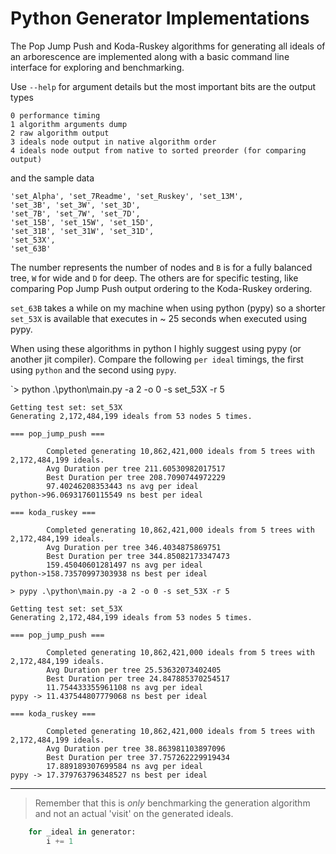 # Python Generator Implementations

The Pop Jump Push and Koda-Ruskey algorithms for generating all ideals of an arborescence are implemented along with a basic command line interface for exploring and benchmarking.

Use `--help` for argument details but the most important bits are
the output types

    0 performance timing
    1 algorithm arguments dump
    2 raw algorithm output
    3 ideals node output in native algorithm order
    4 ideals node output from native to sorted preorder (for comparing output)

and the sample data

    'set_Alpha', 'set_7Readme', 'set_Ruskey', 'set_13M',
    'set_3B', 'set_3W', 'set_3D',
    'set_7B', 'set_7W', 'set_7D',
    'set_15B', 'set_15W', 'set_15D',
    'set_31B', 'set_31W', 'set_31D',
    'set_53X',
    'set_63B'

The number represents the number of nodes and `B` is for a fully balanced tree, `W` for wide and `D` for deep. The others are for specific testing, like comparing Pop Jump Push output ordering to the Koda-Ruskey ordering.

`set_63B` takes a while on my machine when using python (pypy) so a shorter `set_53X` is available that executes in ~ 25 seconds when executed using pypy.

When using these algorithms in python I highly suggest using pypy (or another jit compiler). Compare the following `per ideal` timings, the first using `python` and the second using `pypy`.

`> python .\python\main.py -a 2 -o 0 -s set_53X -r 5

```
Getting test set: set_53X
Generating 2,172,484,199 ideals from 53 nodes 5 times.

=== pop_jump_push ===

        Completed generating 10,862,421,000 ideals from 5 trees with 2,172,484,199 ideals.
        Avg Duration per tree 211.60530982017517
        Best Duration per tree 208.7090744972229
        97.40246208353443 ns avg per ideal
python->96.06931760115549 ns best per ideal

=== koda_ruskey ===

        Completed generating 10,862,421,000 ideals from 5 trees with 2,172,484,199 ideals.
        Avg Duration per tree 346.4034875869751
        Best Duration per tree 344.85082173347473
        159.45040601281497 ns avg per ideal
python->158.73570997303938 ns best per ideal
```

`> pypy .\python\main.py -a 2 -o 0 -s set_53X -r 5`

```text
Getting test set: set_53X
Generating 2,172,484,199 ideals from 53 nodes 5 times.

=== pop_jump_push ===

        Completed generating 10,862,421,000 ideals from 5 trees with 2,172,484,199 ideals.
        Avg Duration per tree 25.53632073402405
        Best Duration per tree 24.847885370254517
        11.754433355961108 ns avg per ideal
pypy -> 11.437544807779068 ns best per ideal

=== koda_ruskey ===

        Completed generating 10,862,421,000 ideals from 5 trees with 2,172,484,199 ideals.
        Avg Duration per tree 38.863981103897096
        Best Duration per tree 37.757262229919434
        17.889189307699584 ns avg per ideal
pypy -> 17.379763796348527 ns best per ideal
```

---
> Remember that this is _only_ benchmarking the generation algorithm and not an actual 'visit' on the generated ideals.

```python
    for _ideal in generator:
        i += 1
```